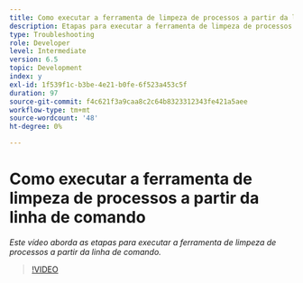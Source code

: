 ```yaml
---
title: Como executar a ferramenta de limpeza de processos a partir da linha de comando
description: Etapas para executar a ferramenta de limpeza de processos a partir da linha de comando para excluir registros da tabela Gerenciador de Jobs
type: Troubleshooting
role: Developer
level: Intermediate
version: 6.5
topic: Development
index: y
exl-id: 1f539f1c-b3be-4e21-b0fe-6f523a453c5f
duration: 97
source-git-commit: f4c621f3a9caa8c2c64b8323312343fe421a5aee
workflow-type: tm+mt
source-wordcount: '48'
ht-degree: 0%

---
```


# Como executar a ferramenta de limpeza de processos a partir da linha de comando

*Este vídeo aborda as etapas para executar a ferramenta de limpeza de processos a partir da linha de comando.*

>[!VIDEO](https://video.tv.adobe.com/v/335508?quality=12&learn=on)
